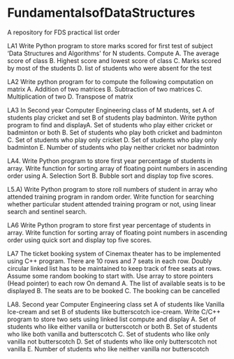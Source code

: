 # FundamentalsofDataStructures
A repository  for FDS practical list order

LA1 Write Python program to store marks scored for first test of subject ‘Data Structures
and Algorithms' for N students. Compute
A. The average score of class
B. Highest score and lowest score of class
C. Marks scored by most of the students
D. list of students who were absent for the test

LA2 Write python program for to compute the following computation on matrix
A. Addition of two matrices
B. Subtraction of two matrices
C. Multiplication of two
D. Transpose of matrix

LA3 In Second year Computer Engineering class of M students, set A of students play
cricket and set B of students play badminton. Write python program to find and
displayA. Set of students who play either cricket or badminton or both
B. Set of students who play both cricket and badminton
C. Set of students who play only cricket
D. Set of students who play only badminton
E. Number of students who play neither cricket nor badminton

LA4. Write Python program to store first year percentage of students in array. Write
function for sorting array of floating point numbers in ascending order using
A. Selection Sort
B. Bubble sort and display top five scores.

L5.A) Write Python program to store roll numbers of student in array who attended
training program in random order. Write function for searching whether particular
student attended training program or not, using linear search and sentinel search.

LA6 Write Python program to store first year percentage of students in array. Write
function for sorting array of floating point numbers in ascending order using quick sort
and display top five scores.

LA7 The ticket booking system of Cinemax theater has to be implemented using C++ program.
There are 10 rows and 7 seats in each row. Doubly circular linked list has to be maintained to
keep track of free seats at rows. Assume some random booking to start with. Use array to store
pointers (Head pointer) to each row On demand
A. The list of available seats is to be displayed
B. The seats are to be booked
C. The booking can be cancelled

LA8. Second year Computer Engineering class set A of students like Vanilla Ice-cream and set B of
students like butterscotch ice-cream. Write C/C++ program to store two sets using linked list
compute and display
A. Set of students who like either vanilla or butterscotch or both
B. Set of students who like both vanilla and butterscotch
C. Set of students who like only vanilla not butterscotch
D. Set of students who like only butterscotch not vanilla
E. Number of students who like neither vanilla nor butterscotch


